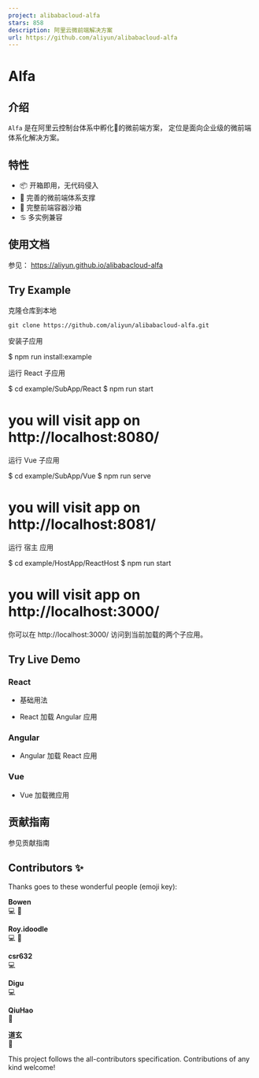 ```yaml
---
project: alibabacloud-alfa
stars: 858
description: 阿里云微前端解决方案
url: https://github.com/aliyun/alibabacloud-alfa
---
```


Alfa
====

介绍
--

`Alfa` 是在阿里云控制台体系中孵化🐣的微前端方案， 定位是面向企业级的微前端体系化解决方案。

特性
--

-   📦 开箱即用，无代码侵入
-   📎 完善的微前端体系支撑
-   🕋 完整前端容器沙箱
-   ♋️ 多实例兼容

使用文档
----

参见： https://aliyun.github.io/alibabacloud-alfa

Try Example
-----------

克隆仓库到本地

```
git clone https://github.com/aliyun/alibabacloud-alfa.git
```

安装子应用

$ npm run install:example

运行 React 子应用

$ cd example/SubApp/React
$ npm run start
# you will visit app on http://localhost:8080/

运行 Vue 子应用

$ cd example/SubApp/Vue
$ npm run serve
# you will visit app on http://localhost:8081/

运行 宿主 应用

$ cd example/HostApp/ReactHost
$ npm run start
# you will visit app on http://localhost:3000/

你可以在 http://localhost:3000/ 访问到当前加载的两个子应用。

Try Live Demo
-------------

### React

-   基础用法
    
-   React 加载 Angular 应用
    

### Angular

-   Angular 加载 React 应用

### Vue

-   Vue 加载微应用

贡献指南
----

参见贡献指南

Contributors ✨
--------------

Thanks goes to these wonderful people (emoji key):

  
**Bowen**  
💻 📖

  
**Roy.idoodle**  
💻 📖

  
**csr632**  
💻

  
**Digu**  
💻

  
**QiuHao**  
🐛

  
**道玄**  
📖

This project follows the all-contributors specification. Contributions of any kind welcome!

